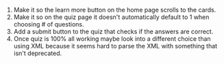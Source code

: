 1. Make it so the learn more button on the home page scrolls to the cards.
2. Make it so on the quiz page it doesn't automatically default to 1 when choosing # of questions.
3. Add a submit button to the quiz that checks if the answers are correct.
4. Once quiz is 100% all working maybe look into a different choice than using XML because it seems hard to parse the XML with something that isn't deprecated.